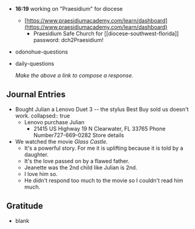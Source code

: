 - **16:19**  working on "Praesidium" for diocese
	- [https://www.praesidiumacademy.com/learn/dashboard](https://www.praesidiumacademy.com/learn/dashboard)
		- Praesidium Safe Church for [[diocese-southwest-florida]] 
		  password: dch2Praesidium!
- odonohue-questions
- daily-questions
  
  *Make the above a link to compose a response.*
## Journal Entries
- Bought Julian a Lenovo Duet 3 -- the stylus Best Buy sold us doesn't work.
  collapsed:: true
	- Lenovo purchase Julian
		- 21415 US Highway 19 N
		  Clearwater, FL 33765
		  Phone Number727-669-0282
		  Store details
- We watched the movie *Glass Castle*.
	- It's a powerful story. For me it is uplifting because it is told by a daughter.
	- It's the love passed on by a flawed father.
	- Jeanette was the 2nd child like Julian is 2nd.
	- I love him so.
	- He didn't respond too much to the movie so I couldn't read him much.
## Gratitude
- blank